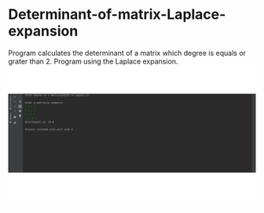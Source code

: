 # Determinant-of-matrix-Laplace-expansion
Program calculates the determinant of a matrix which degree is equals or grater than 2.
Program using the Laplace expansion.
![result](./images/result.png) 

